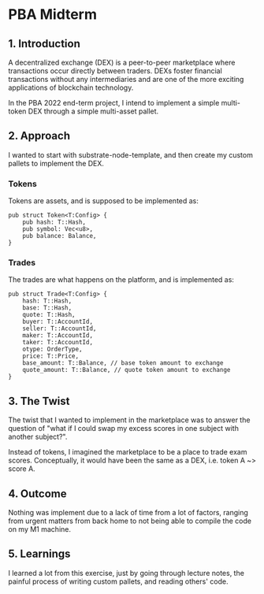 # PBA Midterm
 
## 1. Introduction
A decentralized exchange (DEX) is a peer-to-peer marketplace where transactions occur directly between traders. DEXs foster financial transactions without any intermediaries and are one of the more exciting applications of blockchain technology.

In the PBA 2022 end-term project, I intend to implement a simple multi-token DEX through a simple multi-asset pallet.

## 2. Approach
I wanted to start with substrate-node-template, and then create my custom pallets to implement the DEX. 
### Tokens
Tokens are assets, and is supposed to be implemented as:
```
pub struct Token<T:Config> {
    pub hash: T::Hash,
    pub symbol: Vec<u8>,
    pub balance: Balance,
}
```

### Trades
The trades are what happens on the platform, and is implemented as:
```
pub struct Trade<T:Config> {
    hash: T::Hash,
    base: T::Hash,
    quote: T::Hash,
    buyer: T::AccountId,
    seller: T::AccountId, 
    maker: T::AccountId, 
    taker: T::AccountId, 
    otype: OrderType, 
    price: T::Price, 
    base_amount: T::Balance, // base token amount to exchange
    quote_amount: T::Balance, // quote token amount to exchange
}
```

## 3. The Twist
The twist that I wanted to implement in the marketplace was to answer the question of "what if I could swap my excess scores in one subject with another subject?". 

Instead of tokens, I imagined the marketplace to be a place to trade exam scores. Conceptually, it would have been the same as a DEX, i.e. token A ~> score A. 

## 4. Outcome
Nothing was implement due to a lack of time from a lot of factors, ranging from urgent matters from back home to not being able to compile the code on my M1 machine. 

## 5. Learnings
I learned a lot from this exercise, just by going through lecture notes, the painful process of writing custom pallets, and reading others' code. 
